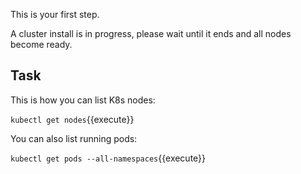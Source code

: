 This is your first step.

A cluster install is in progress, please wait until it ends and all nodes become ready.

## Task

This is how you can list K8s nodes:

`kubectl get nodes`{{execute}}

You can also list running pods:

`kubectl get pods --all-namespaces`{{execute}}
